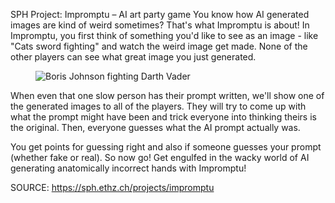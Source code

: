 SPH Project: Impromptu – AI art party game
You know how AI generated images are kind of weird sometimes? That's what Impromptu is about! In Impromptu, you first think of something you'd like to see as an image - like "Cats sword fighting" and watch the weird image get made. None of the other players can see what great image you just generated.  

<figure><img alt="Boris Johnson fighting Darth Vader" src="https://sph.ethz.ch/uploads/images/Boris_Johnson_fighting_Darth_vader_9ecdf9de5f9fc1372fbc74270fa1b79825d5c70b0fbb1a4950b2cae1c289836d.png"/></figure>

When even that one slow person has their prompt written, we'll show one of the generated images to all of the players. They will try to come up with what the prompt might have been and trick everyone into thinking theirs is the original. Then, everyone guesses what the AI prompt actually was.

You get points for guessing right and also if someone guesses your prompt (whether fake or real). So now go! Get engulfed in the wacky world of AI generating anatomically incorrect hands with Impromptu!


SOURCE: https://sph.ethz.ch/projects/impromptu